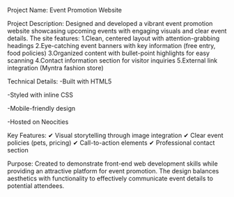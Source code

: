 Project Name: Event Promotion Website

Project Description:
Designed and developed a vibrant event promotion website showcasing upcoming events with engaging visuals and clear event details. 
The site features:
  1.Clean, centered layout with attention-grabbing headings
  2.Eye-catching event banners with key information (free entry, food policies)
  3.Organized content with bullet-point highlights for easy scanning
  4.Contact information section for visitor inquiries
  5.External link integration (Myntra fashion store)

Technical Details:
  -Built with HTML5
  
  -Styled with inline CSS
  
  -Mobile-friendly design
  
  -Hosted on Neocities
  

Key Features:
✔ Visual storytelling through image integration
✔ Clear event policies (pets, pricing)
✔ Call-to-action elements
✔ Professional contact section

Purpose:
Created to demonstrate front-end web development skills while providing an attractive platform for event promotion. The design balances aesthetics with functionality to effectively communicate event details to potential attendees.
